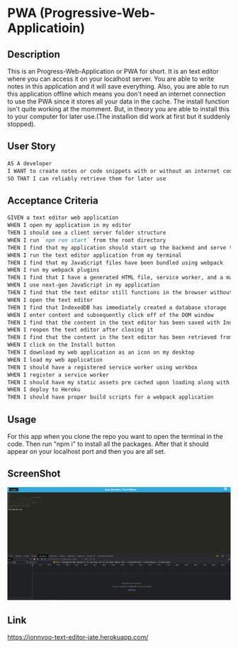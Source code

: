 # PWA (Progressive-Web-Applicatioin)

## Description
This is an Progress-Web-Application or PWA for short. It is an text editor where you can access it on your localhost server. You are able to write notes in this application and it will save everything. Also, you are able to run this application offline which means you don't need an internet connection to use the PWA since it stores all your data in the cache. The install function isn't quite working at the momment. But, in theory you are able to install this to your computer for later use.(The installion did work at first but it suddenly stopped).

## User Story
```md
AS A developer
I WANT to create notes or code snippets with or without an internet connection
SO THAT I can reliably retrieve them for later use
```
## Acceptance Criteria
```md
GIVEN a text editor web application
WHEN I open my application in my editor
THEN I should see a client server folder structure
WHEN I run `npm run start` from the root directory
THEN I find that my application should start up the backend and serve the client
WHEN I run the text editor application from my terminal
THEN I find that my JavaScript files have been bundled using webpack
WHEN I run my webpack plugins
THEN I find that I have a generated HTML file, service worker, and a manifest file
WHEN I use next-gen JavaScript in my application
THEN I find that the text editor still functions in the browser without errors
WHEN I open the text editor
THEN I find that IndexedDB has immediately created a database storage
WHEN I enter content and subsequently click off of the DOM window
THEN I find that the content in the text editor has been saved with IndexedDB
WHEN I reopen the text editor after closing it
THEN I find that the content in the text editor has been retrieved from our IndexedDB
WHEN I click on the Install button
THEN I download my web application as an icon on my desktop
WHEN I load my web application
THEN I should have a registered service worker using workbox
WHEN I register a service worker
THEN I should have my static assets pre cached upon loading along with subsequent pages and static assets
WHEN I deploy to Heroku
THEN I should have proper build scripts for a webpack application
```

## Usage 
For this app when you clone the repo you want to open the terminal  in the code. Then run "npm i" to install all the packages. After that it should appear on your localhost port and then you are all set.

## ScreenShot
![ ScreenShot](./assets/PWA.PNG)

## Link 
https://jonnvoo-text-editor-jate.herokuapp.com/
